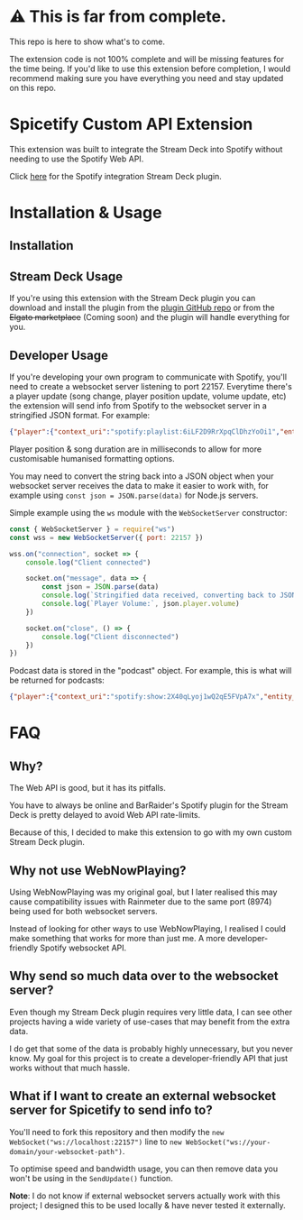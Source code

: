 # ⚠️ This is far from complete.
This repo is here to show what's to come.

The extension code is not 100% complete and will be missing features for the time being. If you'd like to use this extension before completion, I would recommend making sure you have everything you need and stay updated on this repo.

# Spicetify Custom API Extension
This extension was built to integrate the Stream Deck into Spotify without needing to use the Spotify Web API.

Click [here](https://github.com/TomH5634142b7/Spotify-Integration-Stream-Deck-Plugin) for the Spotify integration Stream Deck plugin.

# Installation & Usage
## Installation

## Stream Deck Usage
If you're using this extension with the Stream Deck plugin you can download and install the plugin from the [plugin GitHub repo](https://github.com/TomH5634142b7/Spotify-Integration-Stream-Deck-Plugin) or from the ~~Elgato marketplace~~ (Coming soon) and the plugin will handle everything for you.

## Developer Usage
If you're developing your own program to communicate with Spotify, you'll need to create a websocket server listening to port 22157. Everytime there's a player update (song change, player position update, volume update, etc) the extension will send info from Spotify to the websocket server in a stringified JSON format.
For example:
```json
{"player":{"context_uri":"spotify:playlist:6iLF2D9RrXpqClDhzYoOi1","entity_uri":"spotify:playlist:6iLF2D9RrXpqClDhzYoOi1","has_context":true,"is_buffering":false,"is_muted":false,"is_playing":true,"is_shuffling":false,"position":128099,"repeat_state":"queue","speed":1,"volume":100},"track":{"album":{"images":{"standard":"spotify:image:ab67616d00001e02312aa00d3fac2260cbd77288","small":"spotify:image:ab67616d00004851312aa00d3fac2260cbd77288","large":"spotify:image:ab67616d0000b273312aa00d3fac2260cbd77288","xlarge":"spotify:image:ab67616d0000b273312aa00d3fac2260cbd77288"},"name":"Call of the Wild (Deluxe Version)","uri":"spotify:album:6JhuNA7potIMg6r29IVULP"},"artists":[{"name":"Powerwolf","uri":"spotify:artist:5HFkc3t0HYETL4JeEbDB1v"}],"podcast":null,"name":"Alive or Undead","duration":263373,"marked_for_download":true,"uri":"spotify:track:3OdjiboTFoyrNIKRkLswuD","playlist_track_index":233,"is_liked":false,"is_19_plus_only":false,"is_explicit":false,"is_local":false,"has_lyrics":true,"media_type":"audio","provider":"context","type":"track"},"queue":{"next_tracks":[]},"scapi_version":"1.0.0"}
```
Player position & song duration are in milliseconds to allow for more customisable humanised formatting options.

You may need to convert the string back into a JSON object when your websocket server receives the data to make it easier to work with, for example using `const json = JSON.parse(data)` for Node.js servers.

Simple example using the `ws` module with the `WebSocketServer` constructor:
```js
const { WebSocketServer } = require("ws")
const wss = new WebSocketServer({ port: 22157 })

wss.on("connection", socket => {
    console.log("Client connected")

    socket.on("message", data => {
        const json = JSON.parse(data)
        console.log(`Stringified data received, converting back to JSON:`, json)
        console.log(`Player Volume:`, json.player.volume)
    })

    socket.on("close", () => {
        console.log("Client disconnected")
    })
})
```

Podcast data is stored in the "podcast" object. For example, this is what will be returned for podcasts:
```json
{"player":{"context_uri":"spotify:show:2X40qLyoj1wQ2qE5FVpA7x","entity_uri":"spotify:show:2X40qLyoj1wQ2qE5FVpA7x","has_context":true,"is_buffering":false,"is_muted":false,"is_playing":true,"is_shuffling":false,"position":633289,"repeat_state":"off","speed":1,"volume":100},"track":{"album":{"images":{"standard":null,"small":null,"large":null,"xlarge":null}},"podcast":{"images":{"standard":"spotify:image:ab67656300005f1ff4e1783e86523c362b5489d8","small":"spotify:image:ab6765630000f68df4e1783e86523c362b5489d8","large":"spotify:image:ab6765630000ba8af4e1783e86523c362b5489d8","xlarge":"spotify:image:ab6765630000ba8af4e1783e86523c362b5489d8"},"name":"Distractible","uri":"spotify:show:2X40qLyoj1wQ2qE5FVpA7x"},"name":"Mark Is A Visionary [Bonus Episode]","duration":1200421,"marked_for_download":false,"uri":"spotify:episode:2wqWgWgXoVhW2d9bDFqgzA","playlist_track_index":4,"is_liked":false,"is_19_plus_only":false,"is_explicit":true,"has_lyrics":false,"media_type":"mixed","provider":"context","type":"episode"},"queue":{"next_tracks":[]},"scapi_version":"1.0.0"}
```

# FAQ
## Why?
The Web API is good, but it has its pitfalls.

You have to always be online and BarRaider's Spotify plugin for the Stream Deck is pretty delayed to avoid Web API rate-limits.

Because of this, I decided to make this extension to go with my own custom Stream Deck plugin.

## Why not use WebNowPlaying?
Using WebNowPlaying was my original goal, but I later realised this may cause compatibility issues with Rainmeter due to the same port (8974) being used for both websocket servers.

Instead of looking for other ways to use WebNowPlaying, I realised I could make something that works for more than just me. A more developer-friendly Spotify websocket API.

## Why send so much data over to the websocket server?
Even though my Stream Deck plugin requires very little data, I can see other projects having a wide variety of use-cases that may benefit from the extra data.

I do get that some of the data is probably highly unnecessary, but you never know. My goal for this project is to create a developer-friendly API that just works without that much hassle.

## What if I want to create an external websocket server for Spicetify to send info to?
You'll need to fork this repository and then modify the `new WebSocket("ws://localhost:22157")` line to `new WebSocket("ws://your-domain/your-websocket-path")`.

To optimise speed and bandwidth usage, you can then remove data you won't be using in the `SendUpdate()` function.

**Note**: I do not know if external websocket servers actually work with this project; I designed this to be used locally & have never tested it externally.
